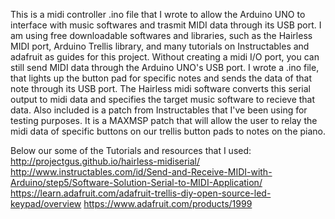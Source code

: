 This is a midi controller .ino file that I wrote to allow the Arduino UNO to interface with music softwares and trasmit MIDI data through its USB port. I am using free downloadable softwares and libraries, such as the Hairless MIDI port, Arduino Trellis library, and many tutorials on Instructables and adafruit as guides for this project. Without creating a midi I/O port, you can still send MIDI data through the Arduino UNO's USB port. I wrote a .ino file, that lights up the button pad for specific notes and sends the data of that note through its USB port. The Hairless midi software converts this serial output to midi data and specifies the target music software to recieve that data. Also included is a patch from Instructables that I've been using for testing purposes. It is a MAXMSP patch that will allow the user to relay the midi data of specific buttons on our trellis button pads to notes on the piano.

Below our some of the Tutorials and resources that I used:
http://projectgus.github.io/hairless-midiserial/
http://www.instructables.com/id/Send-and-Receive-MIDI-with-Arduino/step5/Software-Solution-Serial-to-MIDI-Application/
https://learn.adafruit.com/adafruit-trellis-diy-open-source-led-keypad/overview
https://www.adafruit.com/products/1999
